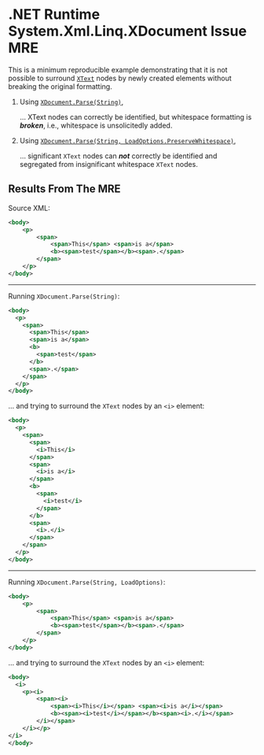 # .NET Runtime System.Xml.Linq.XDocument Issue MRE

This is a minimum reproducible example demonstrating that it is not possible to surround [`XText`](https://learn.microsoft.com/en-us/dotnet/api/system.xml.linq.xtext) nodes by newly created elements without breaking the original formatting.

1. Using [`XDocument.Parse(String)`](https://learn.microsoft.com/en-us/dotnet/api/system.xml.linq.xdocument.parse#system-xml-linq-xdocument-parse(system-string)),

   … XText nodes can correctly be identified, but whitespace formatting is ***broken***, i.e., whitespace is unsolicitedly added.

1. Using [`XDocument.Parse(String, LoadOptions.PreserveWhitespace)`](https://learn.microsoft.com/en-us/dotnet/api/system.xml.linq.xdocument.parse#system-xml-linq-xdocument-parse(system-string-system-xml-linq-loadoptions)),

   … significant `XText` nodes can ***not*** correctly be identified and segregated from insignificant whitespace `XText` nodes.

## Results From The MRE

Source XML:

```xml
<body>
	<p>
		<span>
			<span>This</span> <span>is a</span>
			<b><span>test</span></b><span>.</span>
		</span>
	</p>
</body>
```

---

Running `XDocument.Parse(String)`:

```xml
<body>
  <p>
    <span>
      <span>This</span>
      <span>is a</span>
      <b>
        <span>test</span>
      </b>
      <span>.</span>
    </span>
  </p>
</body>
```

… and trying to surround the `XText` nodes by an `<i>` element:

```xml
<body>
  <p>
    <span>
      <span>
        <i>This</i>
      </span>
      <span>
        <i>is a</i>
      </span>
      <b>
        <span>
          <i>test</i>
        </span>
      </b>
      <span>
        <i>.</i>
      </span>
    </span>
  </p>
</body>
```

---

Running `XDocument.Parse(String, LoadOptions)`:

```xml
<body>
	<p>
		<span>
			<span>This</span> <span>is a</span>
			<b><span>test</span></b><span>.</span>
		</span>
	</p>
</body>
```

… and trying to surround the `XText` nodes by an `<i>` element:

```xml
<body>
  <i>
	<p><i>
		<span><i>
			<span><i>This</i></span> <span><i>is a</i></span>
			<b><span><i>test</i></span></b><span><i>.</i></span>
		</i></span>
	</i></p>
</i>
</body>
```